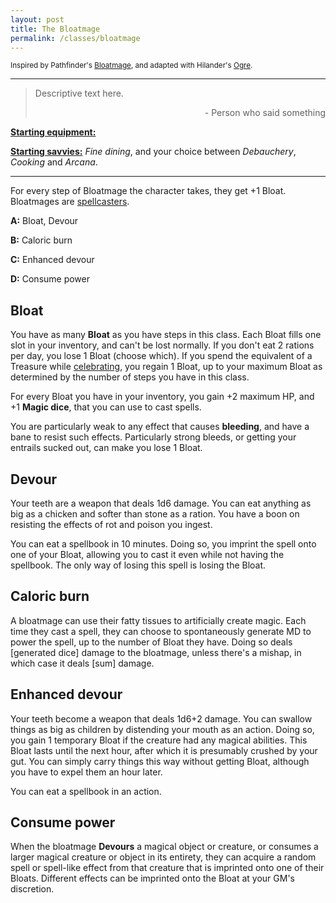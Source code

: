 ```yaml
---
layout: post
title: The Bloatmage
permalink: /classes/bloatmage
---
```

<small>Inspired by Pathfinder's [Bloatmage](https://www.d20pfsrd.com/classes/prestige-classes/other-paizo/a-b/bloatmage/), and adapted with Hilander's [Ogre](https://saltygoo.github.io/class/ogre).</small>

***

>Descriptive text here.
>
><p style="text-align: right">- Person who said something</p>

<b><u>Starting equipment:</u></b> 

<b><u>Starting savvies:</u></b> <i>Fine dining</i>, and your choice between <i>Debauchery</i>, <i>Cooking</i> and <i>Arcana</i>.

***

For every step of Bloatmage the character takes, they get +1 Bloat. Bloatmages are [spellcasters](https://bartapapa.github.io/legend/base-rules).

<b>A:</b> Bloat, Devour

<b>B:</b> Caloric burn

<b>C:</b> Enhanced devour

<b>D:</b> Consume power

## Bloat
You have as many <b>Bloat</b> as you have steps in this class. Each Bloat fills one slot in your inventory, and can't be lost normally. If you don't eat 2 rations per day, you lose 1 Bloat (choose which). If you spend the equivalent of a Treasure while [celebrating](https://bartapapa.github.io/legend/base-rules), you regain 1 Bloat, up to your maximum Bloat as determined by the number of steps you have in this class.

For every Bloat you have in your inventory, you gain +2 maximum HP, and +1 <b>Magic dice</b>, that you can use to cast spells.

You are particularly weak to any effect that causes <b>bleeding</b>, and have a bane to resist such effects. Particularly strong bleeds, or getting your entrails sucked out, can make you lose 1 Bloat.

## Devour
Your teeth are a weapon that deals 1d6 damage. You can eat anything as big as a chicken and softer than stone as a ration. You have a boon on resisting the effects of rot and poison you ingest.

You can eat a spellbook in 10 minutes. Doing so, you imprint the spell onto one of your Bloat, allowing you to cast it even while not having the spellbook. The only way of losing this spell is losing the Bloat.

## Caloric burn
A bloatmage can use their fatty tissues to artificially create magic. Each time they cast a spell, they can choose to spontaneously generate MD to power the spell, up to the number of Bloat they have. Doing so deals [generated dice] damage to the bloatmage, unless there's a mishap, in which case it deals [sum] damage.

## Enhanced devour
Your teeth become a weapon that deals 1d6+2 damage. You can swallow things as big as children by distending your mouth as an action. Doing so, you gain 1 temporary Bloat if the creature had any magical abilities. This Bloat lasts until the next hour, after which it is presumably crushed by your gut. You can simply carry things this way without getting Bloat, although you have to expel them an hour later.

You can eat a spellbook in an action.

## Consume power
When the bloatmage <b>Devours</b> a magical object or creature, or consumes a larger magical creature or object in its entirety, they can acquire a random spell or spell-like effect from that creature that is imprinted onto one of their Bloats. Different effects can be imprinted onto the Bloat at your GM's discretion.
